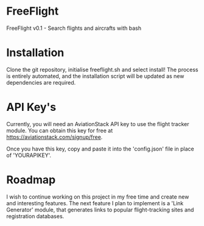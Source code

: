 # FreeFlight
FreeFlight v0.1 - Search flights and aircrafts with bash
# Installation
Clone the git repository, initialise freeflight.sh and select install! The process is entirely automated, and the installation script will be updated as new dependencies are required.
# API Key's
Currently, you will need an AviationStack API key to use the flight tracker module. You can obtain this key for free at https://aviationstack.com/signup/free.

Once you have this key, copy and paste it into the 'config.json' file in place of 'YOURAPIKEY'.
# Roadmap
I wish to  continue working on this project in my free time and create new and interesting features. The next feature I plan to implement is a 'Link Generator' module, that generates links to popular flight-tracking sites and registration databases.
